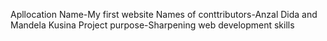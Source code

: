 Apllocation Name-My first website
Names of conttributors-Anzal Dida and Mandela Kusina
Project purpose-Sharpening web development skills

